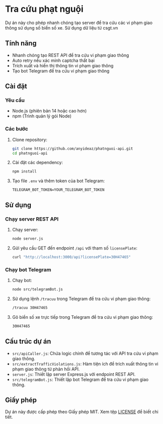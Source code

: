 # Tra cứu phạt nguội

Dự án này cho phép nhanh chóng tạo server để tra cứu các vi phạm giao thông sử dụng số biển số xe. Sử dụng dữ liệu từ csgt.vn

## Tính năng

- Nhanh chóng tạo REST API để tra cứu vi phạm giao thông
- Auto retry nếu xác minh captcha thất bại
- Trích xuất và hiển thị thông tin vi phạm giao thông
- Tạo bot Telegram để tra cứu vi phạm giao thông

## Cài đặt

### Yêu cầu

- Node.js (phiên bản 14 hoặc cao hơn)
- npm (Trình quản lý gói Node)

### Các bước

1. Clone repository:

   ```sh
   git clone https://github.com/anyideaz/phatnguoi-api.git
   cd phatnguoi-api
   ```

2. Cài đặt các dependency:

   ```sh
   npm install
   ```

3. Tạo file `.env` và thêm token của bot Telegram:

   ```env
   TELEGRAM_BOT_TOKEN=YOUR_TELEGRAM_BOT_TOKEN
   ```

## Sử dụng

### Chạy server REST API

1. Chạy server:

   ```sh
   node server.js
   ```

2. Gửi yêu cầu GET đến endpoint `/api` với tham số `licensePlate`:

   ```sh
   curl "http://localhost:3000/api?licensePlate=30H47465"
   ```

### Chạy bot Telegram

1. Chạy bot:

   ```sh
   node src/telegramBot.js
   ```

2. Sử dụng lệnh `/tracuu` trong Telegram để tra cứu vi phạm giao thông:

   ```sh
   /tracuu 30H47465
   ```

3. Gõ biển số xe trực tiếp trong Telegram để tra cứu vi phạm giao thông:

   ```sh
   30H47465
   ```

## Cấu trúc dự án

- `src/apiCaller.js`: Chứa logic chính để tương tác với API tra cứu vi phạm giao thông.
- `src/extractTrafficViolations.js`: Hàm tiện ích để trích xuất thông tin vi phạm giao thông từ phản hồi API.
- `server.js`: Thiết lập server Express.js với endpoint REST API.
- `src/telegramBot.js`: Thiết lập bot Telegram để tra cứu vi phạm giao thông.

## Giấy phép

Dự án này được cấp phép theo Giấy phép MIT. Xem tệp [LICENSE](LICENSE) để biết chi tiết.
